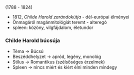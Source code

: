 (1788 - 1824)

- 1812, *Childe Harold zarándokútja* - dél-európai élményei
- Önmagáról magánmitológiát teremt - alteregó
- spleen: közöny, vilgfájdalom, életundor

### Childe Harold búcsúja

- Téma -> Búcsú
- Beszéddhelyzet -> apród, legény, monológ
- Stílus ->  Romantikus (szélsőséges érzelmek)
- Spleen -> nincs miért és kiért élni minden mindegy